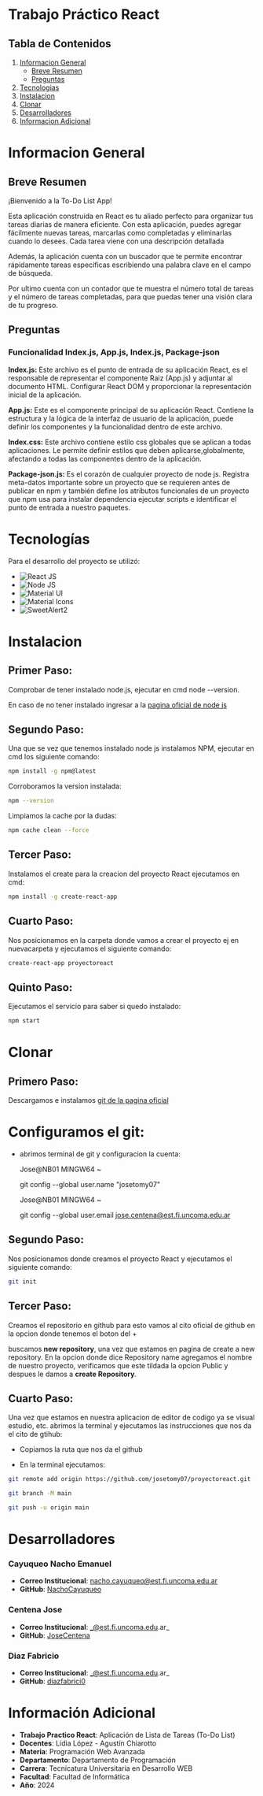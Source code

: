 # Trabajo Práctico React

## Tabla de Contenidos

1. [Informacion General](#informacion-general)
   - [Breve Resumen](#breve-resumen)
   - [Preguntas](#preguntas)
2. [Tecnologias](#tecnologias)
3. [Instalacion](#instalacion)
4. [Clonar](#clonar)
5. [Desarrolladores](#desarrolladores)
6. [Informacion Adicional](#informacion-adicional)

# Informacion General

## Breve Resumen

¡Bienvenido a la To-Do List App!

Esta aplicación construida en React es tu aliado perfecto para organizar tus tareas diarias de manera eficiente. Con esta aplicación, puedes agregar fácilmente nuevas tareas, marcarlas como completadas y eliminarlas cuando lo desees. Cada tarea viene con una descripción detallada

Además, la aplicación cuenta con un buscador que te permite encontrar rápidamente tareas específicas escribiendo una palabra clave en el campo de búsqueda.

Por ultimo cuenta con un contador que te muestra el número total de tareas y el número de tareas completadas, para que puedas tener una visión clara de tu progreso.

## Preguntas

### Funcionalidad Index.js, App.js, Index.js, Package-json

**Index.js:** Este archivo es el punto de entrada de su aplicación React, es el responsable de representar el componente Raiz (App.js) y adjuntar al documento HTML. Configurar React DOM y proporcionar la representación inicial de la aplicación.

**App.js:** Este es el componente principal de su aplicación React. Contiene la estructura y la lógica de la interfaz de usuario de la aplicación, puede definir los componentes y la funcionalidad dentro de este archivo.

**Index.css:** Este archivo contiene estilo css globales que se aplican a todas aplicaciones. Le permite definir estilos que deben aplicarse,globalmente, afectando a todas las componentes dentro de la aplicación.

**Package-json.js:** Es el corazón de cualquier proyecto de node js. Registra meta-datos importante sobre un proyecto que se requieren antes de publicar en npm y también define los atributos funcionales de un proyecto que npm usa para instalar dependencia ejecutar scripts e identificar el punto de entrada a nuestro paquetes.

# Tecnologías

Para el desarrollo del proyecto se utilizó:

- ![React JS](https://img.shields.io/badge/React-61DAFB?style=for-the-badge&logo=react&logoColor=white)
- ![Node JS](https://img.shields.io/badge/Node.js-339933?style=for-the-badge&logo=node.js&logoColor=white)
- ![Material UI](https://img.shields.io/badge/Material_UI-0081CB?style=for-the-badge&logo=material-ui&logoColor=white)
- ![Material Icons](https://img.shields.io/badge/Material_Icons-000000?style=for-the-badge&logo=material-icons&logoColor=white)
- ![SweetAlert2](https://img.shields.io/badge/SweetAlert2-3085d6?style=for-the-badge&logo=javascript&logoColor=white)

# Instalacion

## Primer Paso:

Comprobar de tener instalado node.js, ejecutar en cmd node --version.

En caso de no tener instalado ingresar a la [pagina oficial de node js](https://nodejs.org/en/download)

## Segundo Paso:

Una que se vez que tenemos instalado node js instalamos NPM, ejecutar en cmd los siguiente comando:

```bash
npm install -g npm@latest
```

Corroboramos la version instalada:

```bash
npm --version
```

Limpiamos la cache por la dudas:

```bash
npm cache clean --force
```

## Tercer Paso:

Instalamos el create para la creacion del proyecto React ejecutamos en cmd:

```bash
npm install -g create-react-app
```

## Cuarto Paso:

Nos posicionamos en la carpeta donde vamos a crear el proyecto ej en nuevacarpeta y ejecutamos el siguiente comando:

```bash
create-react-app proyectoreact
```

## Quinto Paso:

Ejecutamos el servicio para saber si quedo instalado:

```bash
npm start
```

# Clonar

## Primero Paso:

Descargamos e instalamos [git de la pagina oficial](https://git-scm.com/)

# Configuramos el git:

- abrimos terminal de git y configuracion la cuenta:

  Jose@NB01 MINGW64 ~

  git config --global user.name "josetomy07"

  Jose@NB01 MINGW64 ~

  git config --global user.email jose.centena@est.fi.uncoma.edu.ar

## Segundo Paso:

Nos posicionamos donde creamos el proyecto React y ejecutamos el siguiente comando:

```bash
git init
```

## Tercer Paso:

Creamos el repositorio en github para esto vamos al cito oficial de github en la opcion donde tenemos el boton del +

buscamos **new repository**, una vez que estamos en pagina de create a new repository. En la opcion donde dice Repository name agregamos el nombre de nuestro proyecto, verificamos que este tildada la opcion Public y despues le damos a **create Repository**.

## Cuarto Paso:

Una vez que estamos en nuestra aplicacion de editor de codigo ya se visual estudio, etc. abrimos la terminal y ejecutamos las instrucciones que nos da el cito de gtihub:

- Copiamos la ruta que nos da el github

- En la terminal ejecutamos:

```bash
git remote add origin https://github.com/josetomy07/proyectoreact.git
```

```bash
git branch -M main
```

```bash
git push -u origin main
```

# Desarrolladores

### Cayuqueo Nacho Emanuel

- **Correo Institucional**: nacho.cayuqueo@est.fi.uncoma.edu.ar
- **GitHub**: [NachoCayuqueo](https://github.com/NachoCayuqueo)

### Centena Jose

- **Correo Institucional**: _@est.fi.uncoma.edu.ar_
- **GitHub**: [JoseCentena](https://github.com/josetomy07)

### Diaz Fabricio

- **Correo Institucional**: _@est.fi.uncoma.edu.ar_
- **GitHub**: [diazfabrici0](https://github.com/diazfabrici0)

# Información Adicional

- **Trabajo Practico React**: Aplicación de Lista de Tareas (To-Do List)
- **Docentes**: Lidia López - Agustín Chiarotto
- **Materia**: Programación Web Avanzada
- **Departamento**: Departamento de Programación
- **Carrera**: Tecnicatura Universitaria en Desarrollo WEB
- **Facultad**: Facultad de Informática
- **Año**: 2024
